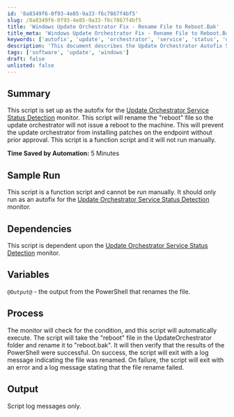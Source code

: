 ```yaml
---
id: '8a8349f6-0f93-4e85-9a33-f6c7867f4bf5'
slug: /8a8349f6-0f93-4e85-9a33-f6c7867f4bf5
title: 'Windows Update Orchestrator Fix - Rename File to Reboot.Bak'
title_meta: 'Windows Update Orchestrator Fix - Rename File to Reboot.Bak'
keywords: ['autofix', 'update', 'orchestrator', 'service', 'status', 'detection', 'rename', 'patches']
description: 'This document describes the Update Orchestrator Autofix Script, designed to prevent unauthorized reboots and patch installations on endpoints by renaming the reboot file. It operates as an autofix for the Update Orchestrator Service Status Detection monitor, ensuring that updates are managed with prior approval.'
tags: ['software', 'update', 'windows']
draft: false
unlisted: false
---
```


## Summary

This script is set up as the autofix for the [Update Orchestrator Service Status Detection](/docs/e3c5aeb1-144d-4c12-9b33-2d56d05804ce) monitor. This script will rename the "reboot" file so the update orchestrator will not issue a reboot to the machine. This will prevent the update orchestrator from installing patches on the endpoint without prior approval. This script is a function script and it will not run manually.

**Time Saved by Automation:** 5 Minutes

## Sample Run

This script is a function script and cannot be run manually. It should only run as an autofix for the [Update Orchestrator Service Status Detection](/docs/e3c5aeb1-144d-4c12-9b33-2d56d05804ce) monitor.

## Dependencies

This script is dependent upon the [Update Orchestrator Service Status Detection](/docs/e3c5aeb1-144d-4c12-9b33-2d56d05804ce) monitor.

## Variables

`@Output@` - the output from the PowerShell that renames the file.

## Process

The monitor will check for the condition, and this script will automatically execute. The script will take the "reboot" file in the UpdateOrchestrator folder and rename it to "reboot.bak". It will then verify that the results of the PowerShell were successful. On success, the script will exit with a log message indicating the file was renamed. On failure, the script will exit with an error and a log message stating that the file rename failed.

## Output

Script log messages only.